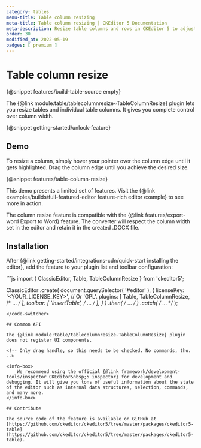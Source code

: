 ```yaml
---
category: tables
menu-title: Table column resizing
meta-title: Table column resizing | CKEditor 5 Documentation
meta-description: Resize table columns and rows in CKEditor 5 to adjust the layout and improve data presentation with flexible, user-friendly controls.
order: 30
modified_at: 2022-05-19
badges: [ premium ]
---
```

# Table column resize

{@snippet features/build-table-source empty}

The {@link module:table/tablecolumnresize~TableColumnResize} plugin lets you resize tables and individual table columns. It gives you complete control over column width.

{@snippet getting-started/unlock-feature}

## Demo

To resize a column, simply hover your pointer over the column edge until it gets highlighted. Drag the column edge until you achieve the desired size.

{@snippet features/table-column-resize}

<snippet-footer>
	This demo presents a limited set of features. Visit the {@link examples/builds/full-featured-editor feature-rich editor example} to see more in action.
</snippet-footer>

The column resize feature is compatible with the {@link features/export-word Export to Word} feature. The converter will respect the column width set in the editor and retain it in the created .DOCX file.

## Installation

After {@link getting-started/integrations-cdn/quick-start installing the editor}, add the feature to your plugin list and toolbar configuration:

<code-switcher>
```js
import { ClassicEditor, Table, TableColumnResize } from 'ckeditor5';

ClassicEditor
	.create( document.querySelector( '#editor' ), {
		licenseKey: '<YOUR_LICENSE_KEY>', // Or 'GPL'.
		plugins: [ Table, TableColumnResize, /* ... */ ],
		toolbar: [ 'insertTable', /* ... */ ],
	} )
	.then( /* ... */ )
	.catch( /* ... */ );
```
</code-switcher>

## Common API

The {@link module:table/tablecolumnresize~TableColumnResize} plugin does not register UI components.

<!-- Only drag handle, so this needs to be checked. No commands, tho. -->

<info-box>
	We recommend using the official {@link framework/development-tools/inspector CKEditor&nbsp;5 inspector} for development and debugging. It will give you tons of useful information about the state of the editor such as internal data structures, selection, commands, and many more.
</info-box>

## Contribute

The source code of the feature is available on GitHub at [https://github.com/ckeditor/ckeditor5/tree/master/packages/ckeditor5-table](https://github.com/ckeditor/ckeditor5/tree/master/packages/ckeditor5-table).
